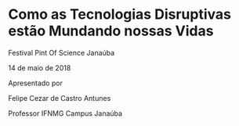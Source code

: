 Como as Tecnologias Disruptivas estão Mundando nossas Vidas
===========================================================
<!-- .slide: data-background="../img/sobre-mim.jpg" -->

Festival Pint Of Science Janaúba <!-- .element: class="evento" -->

14 de maio de 2018               <!-- .element: class="data" -->

Apresentado por 

Felipe Cezar de Castro Antunes   <!-- .element: class="autor" -->

Professor IFNMG Campus Janaúba   <!-- .element: class="cargo" -->